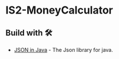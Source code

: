# IS2-MoneyCalculator
 
## Build with 🛠️

* [JSON in Java](https://github.com/stleary/JSON-java) - The Json library for java.
